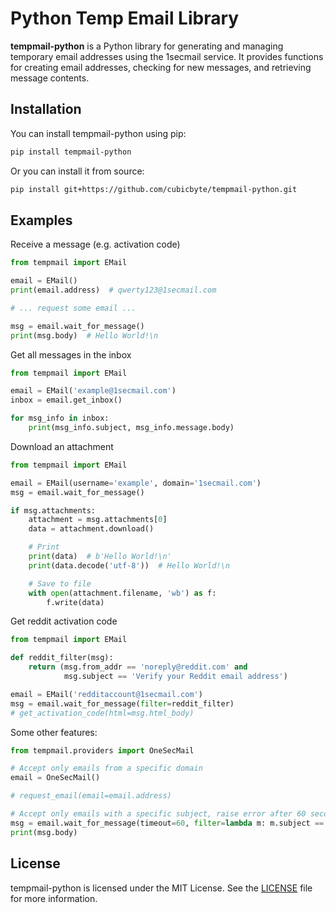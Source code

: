# Python Temp Email Library
**tempmail-python** is a Python library for generating and managing temporary email addresses using the 1secmail service. It provides functions for creating email addresses, checking for new messages, and retrieving message contents.

## Installation
You can install tempmail-python using pip:
```bash
pip install tempmail-python
```

Or you can install it from source:
```bash
pip install git+https://github.com/cubicbyte/tempmail-python.git
```

## Examples

Receive a message (e.g. activation code)
```python
from tempmail import EMail

email = EMail()
print(email.address)  # qwerty123@1secmail.com

# ... request some email ...

msg = email.wait_for_message()
print(msg.body)  # Hello World!\n
```

Get all messages in the inbox
```python
from tempmail import EMail

email = EMail('example@1secmail.com')
inbox = email.get_inbox()

for msg_info in inbox:
    print(msg_info.subject, msg_info.message.body)
```

Download an attachment
```python
from tempmail import EMail

email = EMail(username='example', domain='1secmail.com')
msg = email.wait_for_message()

if msg.attachments:
    attachment = msg.attachments[0]
    data = attachment.download()

    # Print
    print(data)  # b'Hello World!\n'
    print(data.decode('utf-8'))  # Hello World!\n

    # Save to file
    with open(attachment.filename, 'wb') as f:
        f.write(data)
```

Get reddit activation code
```python
from tempmail import EMail

def reddit_filter(msg):
    return (msg.from_addr == 'noreply@reddit.com' and
            msg.subject == 'Verify your Reddit email address')

email = EMail('redditaccount@1secmail.com')
msg = email.wait_for_message(filter=reddit_filter)
# get_activation_code(html=msg.html_body)
```

Some other features:
```python
from tempmail.providers import OneSecMail

# Accept only emails from a specific domain
email = OneSecMail()

# request_email(email=email.address)

# Accept only emails with a specific subject, raise error after 60 seconds
msg = email.wait_for_message(timeout=60, filter=lambda m: m.subject == 'Hello World!')
print(msg.body)
```

## License
tempmail-python is licensed under the MIT License. See the [LICENSE](LICENSE) file for more information.
